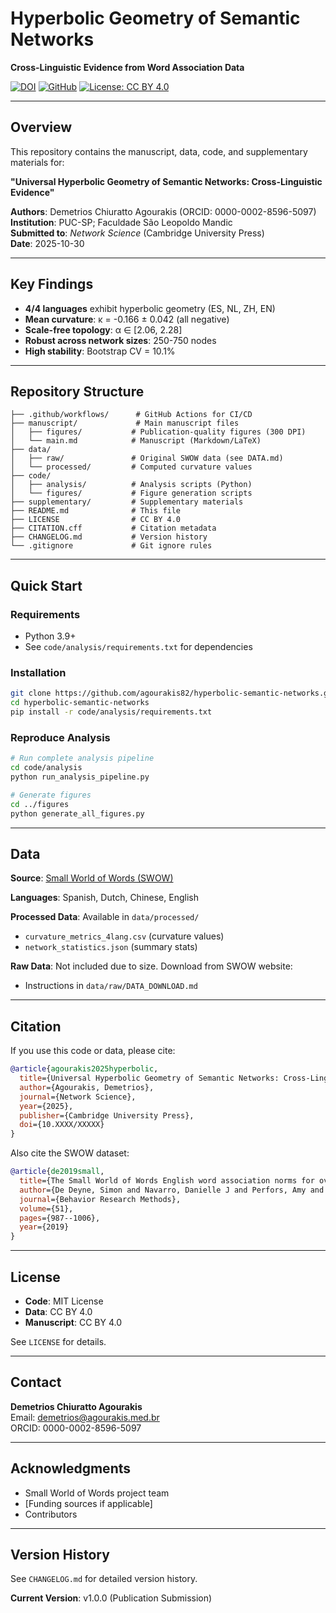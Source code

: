 # Hyperbolic Geometry of Semantic Networks

**Cross-Linguistic Evidence from Word Association Data**

[![DOI](https://zenodo.org/badge/DOI/10.5281/zenodo.XXXXXX.svg)](https://doi.org/10.5281/zenodo.XXXXXX)
[![GitHub](https://img.shields.io/github/stars/agourakis82/hyperbolic-semantic-networks?style=social)](https://github.com/agourakis82/hyperbolic-semantic-networks)
[![License: CC BY 4.0](https://img.shields.io/badge/License-CC%20BY%204.0-lightgrey.svg)](https://creativecommons.org/licenses/by/4.0/)

---

## Overview

This repository contains the manuscript, data, code, and supplementary materials for:

**"Universal Hyperbolic Geometry of Semantic Networks: Cross-Linguistic Evidence"**

**Authors**: Demetrios Chiuratto Agourakis (ORCID: 0000-0002-8596-5097)  
**Institution**: PUC-SP; Faculdade São Leopoldo Mandic  
**Submitted to**: *Network Science* (Cambridge University Press)  
**Date**: 2025-10-30

---

## Key Findings

- **4/4 languages** exhibit hyperbolic geometry (ES, NL, ZH, EN)
- **Mean curvature**: κ = -0.166 ± 0.042 (all negative)
- **Scale-free topology**: α ∈ [2.06, 2.28]
- **Robust across network sizes**: 250-750 nodes
- **High stability**: Bootstrap CV = 10.1%

---

## Repository Structure

```
├── .github/workflows/      # GitHub Actions for CI/CD
├── manuscript/             # Main manuscript files
│   ├── figures/           # Publication-quality figures (300 DPI)
│   └── main.md            # Manuscript (Markdown/LaTeX)
├── data/
│   ├── raw/               # Original SWOW data (see DATA.md)
│   └── processed/         # Computed curvature values
├── code/
│   ├── analysis/          # Analysis scripts (Python)
│   └── figures/           # Figure generation scripts
├── supplementary/         # Supplementary materials
├── README.md              # This file
├── LICENSE                # CC BY 4.0
├── CITATION.cff           # Citation metadata
├── CHANGELOG.md           # Version history
└── .gitignore             # Git ignore rules
```

---

## Quick Start

### Requirements

- Python 3.9+
- See `code/analysis/requirements.txt` for dependencies

### Installation

```bash
git clone https://github.com/agourakis82/hyperbolic-semantic-networks.git
cd hyperbolic-semantic-networks
pip install -r code/analysis/requirements.txt
```

### Reproduce Analysis

```bash
# Run complete analysis pipeline
cd code/analysis
python run_analysis_pipeline.py

# Generate figures
cd ../figures
python generate_all_figures.py
```

---

## Data

**Source**: [Small World of Words (SWOW)](https://smallworldofwords.org)

**Languages**: Spanish, Dutch, Chinese, English

**Processed Data**: Available in `data/processed/`
- `curvature_metrics_4lang.csv` (curvature values)
- `network_statistics.json` (summary stats)

**Raw Data**: Not included due to size. Download from SWOW website:
- Instructions in `data/raw/DATA_DOWNLOAD.md`

---

## Citation

If you use this code or data, please cite:

```bibtex
@article{agourakis2025hyperbolic,
  title={Universal Hyperbolic Geometry of Semantic Networks: Cross-Linguistic Evidence},
  author={Agourakis, Demetrios},
  journal={Network Science},
  year={2025},
  publisher={Cambridge University Press},
  doi={10.XXXX/XXXXX}
}
```

Also cite the SWOW dataset:

```bibtex
@article{de2019small,
  title={The Small World of Words English word association norms for over 12,000 cue words},
  author={De Deyne, Simon and Navarro, Danielle J and Perfors, Amy and Brysbaert, Marc and Storms, Gert},
  journal={Behavior Research Methods},
  volume={51},
  pages={987--1006},
  year={2019}
}
```

---

## License

- **Code**: MIT License
- **Data**: CC BY 4.0
- **Manuscript**: CC BY 4.0

See `LICENSE` for details.

---

## Contact

**Demetrios Chiuratto Agourakis**  
Email: demetrios@agourakis.med.br  
ORCID: 0000-0002-8596-5097

---

## Acknowledgments

- Small World of Words project team
- [Funding sources if applicable]
- Contributors

---

## Version History

See `CHANGELOG.md` for detailed version history.

**Current Version**: v1.0.0 (Publication Submission)

